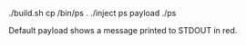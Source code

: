 ./build.sh
cp /bin/ps .
./inject ps payload
./ps

Default payload shows a message printed to STDOUT in red.

